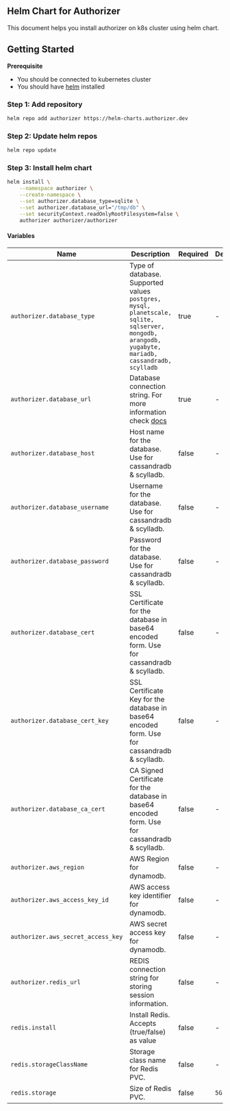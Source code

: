 ## Helm Chart for Authorizer

This document helps you install authorizer on k8s cluster using helm chart.

## Getting Started

**Prerequisite**

- You should be connected to kubernetes cluster
- You should have [helm](https://helm.sh/docs/intro/install/) installed

### Step 1: Add repository

```sh
helm repo add authorizer https://helm-charts.authorizer.dev
```

### Step 2: Update helm repos

```sh
helm repo update
```

### Step 3: Install helm chart

```sh
helm install \
    --namespace authorizer \
    --create-namespace \
    --set authorizer.database_type=sqlite \
    --set authorizer.database_url="/tmp/db" \
    --set securityContext.readOnlyRootFilesystem=false \
    authorizer authorizer/authorizer
```

#### Variables

| Name                               | Description                                                                                                                                       | Required | Default |
| ---------------------------------- | ------------------------------------------------------------------------------------------------------------------------------------------------- | -------- | ------- |
| `authorizer.database_type`         | Type of database. Supported values `postgres, mysql, planetscale, sqlite, sqlserver, mongodb, arangodb, yugabyte, mariadb, cassandradb, scylladb` | true     | -       |
| `authorizer.database_url`          | Database connection string. For more information check [docs](https://docs.authorizer.dev/core/databases)                                         | true     | -       |
| `authorizer.database_host`         | Host name for the database. Use for cassandradb & scylladb.                                                                                       | false    | -       |
| `authorizer.database_username`     | Username for the database. Use for cassandradb & scylladb.                                                                                        | false    | -       |
| `authorizer.database_password`     | Password for the database. Use for cassandradb & scylladb.                                                                                        | false    | -       |
| `authorizer.database_cert`         | SSL Certificate for the database in base64 encoded form. Use for cassandradb & scylladb.                                                          | false    | -       |
| `authorizer.database_cert_key`     | SSL Certificate Key for the database in base64 encoded form. Use for cassandradb & scylladb.                                                      | false    | -       |
| `authorizer.database_ca_cert`      | CA Signed Certificate for the database in base64 encoded form. Use for cassandradb & scylladb.                                                    | false    | -       |
| `authorizer.aws_region`            | AWS Region for dynamodb.                                                                                                                          | false    | -       |
| `authorizer.aws_access_key_id`     | AWS access key identifier for dynamodb.                                                                                                           | false    | -       |
| `authorizer.aws_secret_access_key` | AWS secret access key for dynamodb.                                                                                                               | false    | -       |
| `authorizer.redis_url`             | REDIS connection string for storing session information.                                                                                          | false    | -       |
| `redis.install`                    | Install Redis. Accepts (true/false) as value                                                                                                      | false    | -       |
| `redis.storageClassName`           | Storage class name for Redis PVC.                                                                                                                 | false    | -       |
| `redis.storage`                    | Size of Redis PVC.                                                                                                                                | false    | `5Gi`   |
